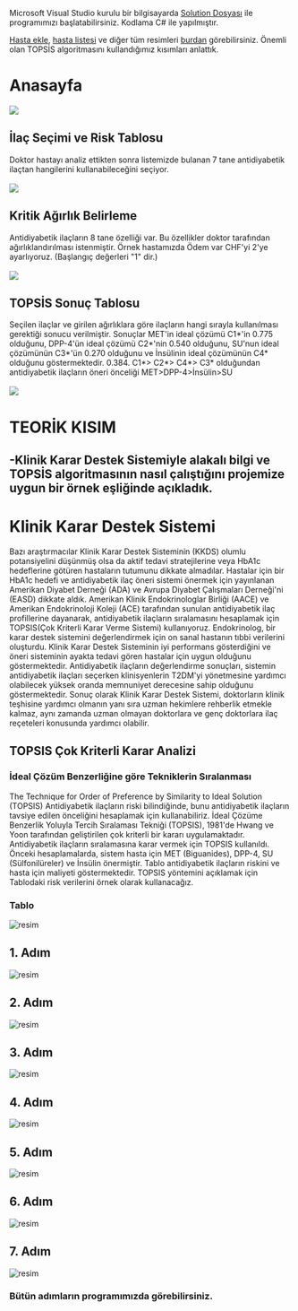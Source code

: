 Microsoft Visual Studio kurulu bir bilgisayarda [Solution Dosyası](https://github.com/hamzayakan/kararDestek/blob/main/kararDestek.sln) ile programımızı başlatabilirsiniz. Kodlama C# ile yapılmıştır.<br/>

[Hasta ekle](https://github.com/hamzayakan/kararDestek/blob/main/resim/HastaKayit.PNG), [hasta listesi](https://github.com/hamzayakan/kararDestek/blob/main/resim/HastaListesi.PNG) ve diğer tüm resimleri  [burdan](https://github.com/hamzayakan/kararDestek/tree/main/resim)  görebilirsiniz. Önemli olan TOPSİS algoritmasını kullandığımız kısımları anlattık.<br/>

# Anasayfa

![](https://github.com/hamzayakan/kararDestek/blob/main/resim/Anasayfa.PNG)
## İlaç Seçimi ve Risk Tablosu
Doktor hastayı analiz ettikten sonra listemizde bulanan 7 tane antidiyabetik ilaçtan hangilerini kullanabileceğini seçiyor. <br/><br/>
![](https://github.com/hamzayakan/kararDestek/blob/main/resim/RiskDeger.PNG)
## Kritik Ağırlık Belirleme
Antidiyabetik ilaçların 8 tane özelliği var. Bu özellikler doktor tarafından ağırlıklandırılması istenmiştir. Örnek hastamızda Ödem var CHF'yi 2'ye ayarlıyoruz. (Başlangıç değerleri "1" dir.)  <br/><br/>
![](https://github.com/hamzayakan/kararDestek/blob/main/resim/Kritik%20A%C4%9F%C4%B1rl%C4%B1k%20Belirleme.PNG)
## TOPSİS Sonuç Tablosu
Seçilen ilaçlar ve girilen ağırlıklara göre ilaçların hangi sırayla kullanılması gerektiği sonucu verilmiştir. Sonuçlar MET'in ideal çözümü C1*'in 0.775 olduğunu, DPP-4'ün ideal çözümü C2*'nin 0.540 olduğunu, SU'nun ideal çözümünün C3*'ün 0.270 olduğunu ve İnsülinin ideal çözümünün C4* olduğunu göstermektedir. 0.384. C1*> C2*> C4*> C3* olduğundan 
antidiyabetik ilaçların öneri önceliği MET>DPP-4>İnsülin>SU <br/><br/>
![](https://github.com/hamzayakan/kararDestek/blob/main/resim/TopsisSonucTablosu.PNG)


# TEORİK KISIM
## -Klinik Karar Destek Sistemiyle alakalı bilgi ve TOPSİS algoritmasının nasıl çalıştığını projemize uygun bir örnek eşliğinde açıkladık.

# Klinik Karar Destek Sistemi
Bazı araştırmacılar Klinik Karar Destek Sisteminin (KKDS) olumlu potansiyelini 
düşünmüş olsa da aktif tedavi stratejilerine veya HbA1c hedeflerine götüren hastaların 
tutumunu dikkate almadılar. Hastalar için bir HbA1c hedefi ve antidiyabetik ilaç öneri 
sistemi önermek için yayınlanan Amerikan Diyabet Derneği (ADA) ve Avrupa 
Diyabet Çalışmaları Derneği'ni (EASD) dikkate aldık. Amerikan Klinik 
Endokrinologlar Birliği (AACE) ve Amerikan Endokrinoloji Koleji (ACE) tarafından 
sunulan antidiyabetik ilaç profillerine dayanarak, antidiyabetik ilaçların sıralamasını 
hesaplamak için TOPSIS(Çok Kriterli Karar Verme Sistemi)
kullanıyoruz. Endokrinolog, bir karar destek sistemini değerlendirmek için on sanal 
hastanın tıbbi verilerini oluşturdu. Klinik Karar Destek Sisteminin iyi performans 
gösterdiğini ve öneri sisteminin ayakta tedavi gören hastalar için uygun olduğunu 
göstermektedir. Antidiyabetik ilaçların değerlendirme sonuçları, sistemin 
antidiyabetik ilaçları seçerken klinisyenlerin T2DM'yi yönetmesine yardımcı 
olabilecek yüksek oranda memnuniyet derecesine sahip olduğunu 
göstermektedir. Sonuç olarak Klinik Karar Destek Sistemi, doktorların klinik teşhisine 
yardımcı olmanın yanı sıra uzman hekimlere rehberlik etmekle kalmaz, aynı zamanda 
uzman olmayan doktorlara ve genç doktorlara ilaç reçeteleri konusunda yardımcı 
olabilir.

## TOPSIS Çok Kriterli Karar Analizi 
### İdeal Çözüm Benzerliğine göre Tekniklerin Sıralanması
The Technique for Order of Preference by Similarity to Ideal Solution (TOPSIS) 
Antidiyabetik ilaçların riski bilindiğinde, bunu antidiyabetik ilaçların tavsiye edilen 
önceliğini hesaplamak için kullanabiliriz. İdeal Çözüme Benzerlik Yoluyla Tercih 
Sıralaması Tekniği (TOPSIS), 1981'de Hwang ve Yoon tarafından geliştirilen çok
kriterli bir kararı uygulamaktadır. Antidiyabetik ilaçların sıralamasına 
karar vermek için TOPSIS kullanıldı.
Önceki hesaplamalarda, sistem hasta için MET (Biguanides), DPP-4, SU 
(Sülfonilüreler) ve İnsülin önermiştir. Tablo antidiyabetik ilaçların riskini ve hasta
için maliyeti göstermektedir. TOPSIS yöntemini açıklamak için Tablodaki risk
verilerini örnek olarak kullanacağız.

### Tablo
![resim](https://github.com/hamzayakan/kararDestek/blob/main/resim/IlacRiskVeMaliyet.PNG)<br/>
## 1. Adım
![resim](https://github.com/hamzayakan/kararDestek/blob/main/resim/1_adim.PNG)<br/>
## 2. Adım
![resim](https://github.com/hamzayakan/kararDestek/blob/main/resim/2_adim.PNG)<br/>
## 3. Adım
![resim](https://github.com/hamzayakan/kararDestek/blob/main/resim/3_adim.PNG)<br/>
## 4. Adım
![resim](https://github.com/hamzayakan/kararDestek/blob/main/resim/4_adim.PNG)<br/>
## 5. Adım
![resim](https://github.com/hamzayakan/kararDestek/blob/main/resim/5_adim.PNG)<br/>
## 6. Adım
![resim](https://github.com/hamzayakan/kararDestek/blob/main/resim/6_adim.PNG)<br/>
## 7. Adım
![resim](https://github.com/hamzayakan/kararDestek/blob/main/resim/7_adim.PNG)<br/>

### Bütün adımların programımızda görebilirsiniz.  
